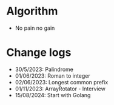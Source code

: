 
# Algorithm
- No pain no gain
# Change logs
- 30/5/2023: Palindrome
- 01/06/2023: Roman to integer
- 02/06/2023: Longest common prefix
- 01/11/2023: ArrayRotator - Interview
- 15/08/2024: Start with Golang